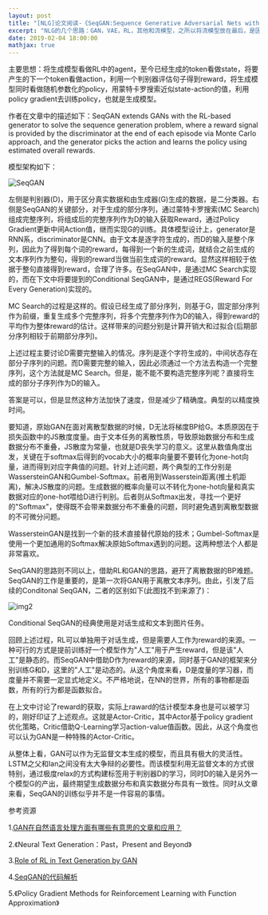 ```yaml
---
layout: post
title: "[NLG]论文阅读-《SeqGAN:Sequence Generative Adversarial Nets with Policy Gradient》"
excerpt: "NLG的几个思路：GAN，VAE，RL，其他和流模型，之所以将流模型放在最后，是因为目前还没有看到流模型用于NLP的任务。"
date: 2019-02-04 18:00:00
mathjax: true
---
```


<script type="text/javascript" src="http://cdn.mathjax.org/mathjax/latest/MathJax.js?config=default"></script>

主要思想：将生成模型看做RL中的agent，至今已经生成的token看做state，将要产生的下一个token看做action，利用一个判别器评估句子得到reward，将生成模型同时看做随机参数化的policy，用蒙特卡罗搜索近似state-action的值，利用policy gradient去训练policy，也就是生成模型。

作者在文章中的描述如下：SeqGAN extends GANs with the RL-based generator to solve the sequence generation problem, where a reward signal is provided by the discriminator at the end of each episode via Monte Carlo approach, and the generator picks the action and learns the policy using estimated overall rewards.

模型架构如下：

![SeqGAN](http://wx1.sinaimg.cn/mw690/aba7d18bly1fztmu8iftuj20gi06jjsn.jpg)

左侧是判别器(D)，用于区分真实数据和由生成器(G)生成的数据，是二分类器。右侧是SeqGAN的关键部分，对于生成的部分序列，通过蒙特卡罗搜索(MC Search)组成完整序列，将组成后的完整序列作为D的输入获取Reward，通过Policy Gradient更新中间Action值，继而实现G的训练。具体模型设计上，generator是RNN系，discriminator是CNN。由于文本是逐字符生成的，而D的输入是整个序列，因此为了得到每个词的reward，每得到一个新的生成词，就结合之前生成的文本序列作为整句，得到的reward当做当前生成词的reward。显然这样相较于依据于整句直接得到reward，合理了许多。在SeqGAN中，是通过MC Search实现的，而在下文中将要提到的Conditional SeqGAN中，是通过REGS(Reward For Every Generation)实现的。

MC Search的过程是这样的。假设已经生成了部分序列，则基于G，固定部分序列作为前缀，重复生成多个完整序列，将多个完整序列作为D的输入，得到reward的平均作为整体reward的估计。这样带来的问题分别是计算开销大和过拟合(后期部分序列相较于前期部分序列)。

上述过程主要讨论D需要完整输入的情况。序列是逐个字符生成的，中间状态存在部分子序列的问题。而D需要完整的输入，因此必须通过一个方法去构造一个完整序列，这个方法就是MC Search。但是，能不能不要构造完整序列呢？直接将生成的部分子序列作为D的输入。

答案是可以，但是显然这种方法加快了速度，但是减少了精确度。典型的以精度换时间。

要知道，原始GAN在面对离散型数据的时候，D无法将梯度BP给G。本质原因在于损失函数中的JS散度度量。由于文本任务的离散性质，导致原始数据分布和生成数据分布不重叠，JS散度为常量，也就是D丧失学习的意义。这里从数值角度出发，关键在于softmax后得到的vocab大小的概率向量要不要转化为one-hot向量，进而得到对应字典值的问题。针对上述问题，两个典型的工作分别是WassersteinGAN和Gumbel-Softmax。前者用到Wasserstein距离(推土机距离)，解决JS散度的问题。生成数据的概率向量可以不转化为one-hot向量和真实数据对应的one-hot喂给D进行判别。后者则从Softmax出发，寻找一个更好的"Softmax"，使得既不会带来数据分布不重叠的问题，同时避免遇到离散型数据的不可微分问题。

WassersteinGAN是找到一个新的技术直接替代原始的技术；Gumbel-Softmax是使用一个更加通用的Softmax解决原始Softmax遇到的问题。这两种想法个人都是非常喜欢。

SeqGAN的思路则不同以上，借助RL和GAN的思路，避开了离散数据的BP难题。SeqGAN的工作是重要的，是第一次将GAN用于离散文本序列。由此，引发了后续的Conditonal SeqGAN，二者的区别如下(此图找不到来源了)：

![img2](http://wx1.sinaimg.cn/mw690/aba7d18bly1fztp0gbh6zj21220aojvf.jpg)

Conditional SeqGAN的经典使用是对话生成和文本到图片任务。

回顾上述过程，RL可以单独用于对话生成，但是需要人工作为reward的来源。一种可行的方式是提前训练好一个模型作为"人工"用于产生reward，但是该"人工"是静态的。而SeqGAN中借助D作为reward的来源，同时基于GAN的框架来分别训练G和D，这里的"人工"是动态的。从这个角度来看，D是度量的学习器，而度量并不需要一定显式地定义。不严格地说，在NN的世界，所有的事物都是函数，所有的行为都是函数拟合。

在上文中讨论了reward的获取，实际上raward的估计模型本身也是可以被学习的，刚好印证了上述观点。这就是Actor-Critic，其中Actor基于policy gradient优化策略，Critic借助Q-Learning学习action-value值函数。因此，从这个角度也可以认为GAN是一种特殊的Actor-Critic。

从整体上看，GAN可以作为无监督文本生成的模型，而且具有极大的灵活性。LSTM之父和Ian之间没有太大争辩的必要性。而该模型利用无监督文本的方式很特别，通过极度relax的方式构建标签用于判别器D的学习，同时D的输入是另外一个模型G的产出，最终期望生成数据分布和真实数据分布具有一致性。同时从文章来看，SeqGAN的训练似乎并不是一件容易的事情。


参考资源

1.[GAN在自然语言处理方面有哪些有意思的文章和应用？](https://www.zhihu.com/question/54463527)

2.《Neural Text Generation：Past，Present and Beyond》

3.[Role of RL in Text Generation by GAN](https://zhuanlan.zhihu.com/p/29168803)

4.[SeqGAN的代码解析](https://zhuanlan.zhihu.com/p/44729684)

5.《Policy Gradient Methods for Reinforcement Learning with Function Approximation》














